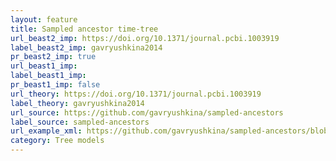 ```yaml
---
layout: feature
title: Sampled ancestor time-tree
url_beast2_imp: https://doi.org/10.1371/journal.pcbi.1003919
label_beast2_imp: gavryushkina2014
pr_beast2_imp: true
url_beast1_imp: 
label_beast1_imp: 
pr_beast1_imp: false
url_theory: https://doi.org/10.1371/journal.pcbi.1003919
label_theory: gavryushkina2014
url_source: https://github.com/gavryushkina/sampled-ancestors
label_source: sampled-ancestors
url_example_xml: https://github.com/gavryushkina/sampled-ancestors/blob/master/examples/testSA.xml
category: Tree models
---
```

